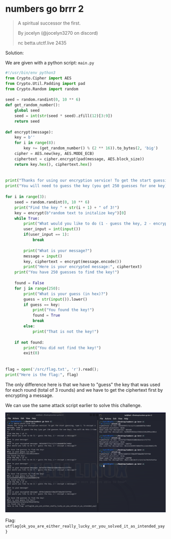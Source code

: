 # numbers go brrr 2

> A spiritual successor the first.
> 
> By jocelyn (@jocelyn3270 on discord)
> 
> nc betta.utctf.live 2435

Solution:

We are given with a python script: `main.py`

```python
#!/usr/bin/env python3
from Crypto.Cipher import AES
from Crypto.Util.Padding import pad
from Crypto.Random import random

seed = random.randint(0, 10 ** 6)
def get_random_number():
    global seed 
    seed = int(str(seed * seed).zfill(12)[3:9])
    return seed

def encrypt(message):
    key = b''
    for i in range(8):
        key += (get_random_number() % (2 ** 16)).to_bytes(2, 'big')
    cipher = AES.new(key, AES.MODE_ECB)
    ciphertext = cipher.encrypt(pad(message, AES.block_size))
    return key.hex(), ciphertext.hex()


print("Thanks for using our encryption service! To get the start guessing, type 1. To encrypt a message, type 2.")
print("You will need to guess the key (you get 250 guesses for one key). You will do this 3 times!")

for i in range(3):
    seed = random.randint(0, 10 ** 6)
    print("Find the key " + str(i + 1) + " of 3!")
    key = encrypt(b"random text to initalize key")[0]
    while True:
        print("What would you like to do (1 - guess the key, 2 - encrypt a message)?")
        user_input = int(input())
        if(user_input == 1):
            break

        print("What is your message?")
        message = input()
        key, ciphertext = encrypt(message.encode())
        print("Here is your encrypted message:", ciphertext)
    print("You have 250 guesses to find the key!")
    
    found = False
    for j in range(250):
        print("What is your guess (in hex)?")
        guess = str(input()).lower()
        if guess == key:
            print("You found the key!")
            found = True
            break
        else:
            print("That is not the key!")

    if not found:
        print("You did not find the key!")
        exit(0)


flag = open('/src/flag.txt', 'r').read();
print("Here is the flag:", flag)
```

The only difference here is that we have to "guess" the key that was used for each round (total of 3 rounds) and we have to get the ciphertext first by encrypting a message.

We can use the same attack script earlier to solve this challenge.

![image](1.png)

Flag: `utflag{ok_you_are_either_really_lucky_or_you_solved_it_as_intended_yay}`